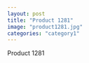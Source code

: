 ```yaml
---
layout: post
title: "Product 1281"
image: "product1281.jpg"
categories: "category1"
---
```

Product 1281
